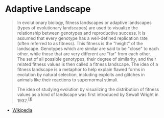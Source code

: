 # Adaptive Landscape

> In evolutionary biology, fitness landscapes or adaptive landscapes (types of evolutionary landscapes) are used to visualize the relationship between genotypes and reproductive success. It is assumed that every genotype has a well-defined replication rate (often referred to as fitness). This fitness is the "height" of the landscape. Genotypes which are similar are said to be "close" to each other, while those that are very different are "far" from each other. The set of all possible genotypes, their degree of similarity, and their related fitness values is then called a fitness landscape. The idea of a fitness landscape is a metaphor to help explain flawed forms in evolution by natural selection, including exploits and glitches in animals like their reactions to supernormal stimuli.
>
>The idea of studying evolution by visualizing the distribution of fitness values as a kind of landscape was first introduced by Sewall Wright in 1932.<sup>[[1](http://www.esp.org/books/6th-congress/facsimile/contents/6th-cong-p356-wright.pdf)]
  - [Wikipedia](https://en.wikipedia.org/wiki/Fitness_landscape)

